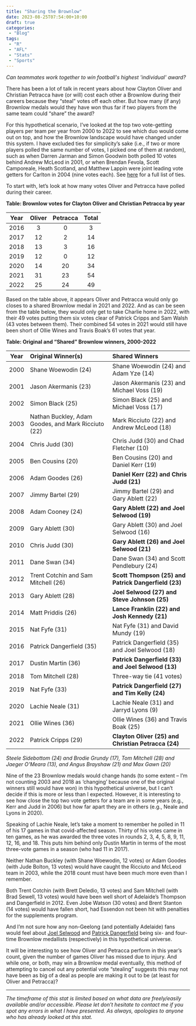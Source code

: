 ```yaml
---
title: "Sharing the Brownlow"
date: 2023-08-25T07:54:00+10:00
draft: true
categories:
 - "Blog"
tags:
 - "R"
 - "AFL" 
 - "Stats"
 - "Sports"
---
```


*Can teammates work together to win football's highest 'individual' award?*

<!--more-->

There has been a lot of talk in recent years about how Clayton Oliver and Christian Petracca have (or will) cost each other a Brownlow during their careers because they “steal” votes off each other. But how many (if any) Brownlow medals would they have won thus far if two players from the same team could “share” the award?

For this hypothetical scenario, I’ve looked at the top two vote-getting players per team per year from 2000 to 2022 to see which duo would come out on top, and how the Brownlow landscape would have changed under this system. I have excluded ties for simplicity’s sake (i.e., if two or more players polled the same number of votes, I picked one of them at random), such as when Darren Jarman and Simon Goodwin both polled 10 votes behind Andrew McLeod in 2001, or when Brendan Fevola, Scott Camporeale, Heath Scotland, and Matthew Lappin were joint leading vote getters for Carlton in 2004 (nine votes each). See [here](/files/content/posts/sharing-the-brownlow/shared-brownlow-list-ties.xlsx) for a full list of ties.

To start with, let’s look at how many votes Oliver and Petracca have polled during their career.

**Table: Brownlow votes for Clayton Oliver and Christian Petracca by year**

<center>

| Year | Oliver | Petracca | Total |
| :--: | :----: | :------: | :---: |
| 2016 | 3      | 0        | 3     |
| 2017 | 12     | 2        | 14    |
| 2018 | 13     | 3        | 16    |
| 2019 | 12     | 0        | 12    |
| 2020 | 14     | 20       | 34    |
| 2021 | 31     | 23       | 54    |
| 2022 | 25     | 24       | 49    |

</center>

Based on the table above, it appears Oliver and Petracca would only go closes to a shared Brownlow medal in 2021 and 2022. And as can be seen from the table below, they would only get to take Charlie home in 2022, with their 49 votes putting them six votes clear of Patrick Cripps and Sam Walsh (43 votes between them). Their combined 54 votes in 2021 would still have been short of Ollie Wines and Travis Boak’s 61 votes that year. 

**Table: Original and “Shared” Brownlow winners, 2000-2022**

<center>

| Year | Original Winner(s)                                  | Shared Winners                                       |
| :--: | :-------------------------------------------------- | :--------------------------------------------------- | 
| 2000 | Shane Woewodin (24)                                 | Shane Woewodin (24) and Adam Yze (14)                |
| 2001 | Jason Akermanis (23)                                | Jason Akermanis (23) and Michael Voss (19)           |
| 2002 | Simon Black (25)                                    | Simon Black (25) and Michael Voss (17)               |
| 2003 | Nathan Buckley, Adam Goodes, and Mark Ricciuto (22) | Mark Ricciuto (22) and Andrew McLeod (18)            |
| 2004 | Chris Judd (30)                                     | Chris Judd (30) and Chad Fletcher (10)               |
| 2005 | Ben Cousins (20)                                    | Ben Cousins (20) and Daniel Kerr (19)                |
| 2006 | Adam Goodes (26)                                    | **Daniel Kerr (22) and Chris Judd (21)**             |
| 2007 | Jimmy Bartel (29)                                   | Jimmy Bartel (29) and Gary Ablett (22)               |
| 2008 | Adam Cooney (24)                                    | **Gary Ablett (22) and Joel Selwood (19)**           |
| 2009 | Gary Ablett (30)                                    | Gary Ablett (30) and Joel Selwood (16)               |
| 2010 | Chris Judd (30)                                     | **Gary Ablett (26) and Joel Selwood (21)**           |
| 2011 | Dane Swan (34)                                      | Dane Swan (34) and Scott Pendlebury (24)             |
| 2012 | Trent Cotchin and Sam Mitchell (26)                 | **Scott Thompson (25) and Patrick Dangerfield (23)** |
| 2013 | Gary Ablett (28)                                    | **Joel Selwood (27) and Steve Johnson (25)**         |
| 2014 | Matt Priddis (26)                                   | **Lance Franklin (22) and Josh Kennedy (21)**        |
| 2015 | Nat Fyfe (31)                                       | Nat Fyfe (31) and David Mundy (19)                   |
| 2016 | Patrick Dangerfield (35)                            | Patrick Dangerfield (35) and Joel Selwood (18)       |
| 2017 | Dustin Martin (36)                                  | **Patrick Dangerfield (33) and Joel Selwood (13)**   |
| 2018 | Tom Mitchell (28)                                   | Three-way tie (41 votes)                             |
| 2019 | Nat Fyfe (33)                                       | **Patrick Dangerfield (27) and Tim Kelly (24)**      |
| 2020 | Lachie Neale (31)                                   | Lachie Neale (31) and Jarryd Lyons (9)               |
| 2021 | Ollie Wines (36)                                    | Ollie Wines (36) and Travis Boak (25)                |
| 2022 | Patrick Cripps (29)                                 | **Clayton Oliver (25) and Christian Petracca (24)**  |

</center>

*Steele Sidebottom (24) and Brodie Grundy (17), Tom Mitchell (28) and Jaeger O'Meara (13), and Angus Brayshaw (21) and Max Gawn (20)*

Nine of the 23 Brownlow medals would change hands (to some extent – I’m not counting 2003 and 2018 as ‘changing’ because one of the original winners still would have won) in this hypothetical universe, but I can’t decide if this is more or less than I expected. However, it is interesting to see how close the top two vote getters for a team are in some years (e.g., Kerr and Judd in 2006) but how far apart they are in others (e.g., Neale and Lyons in 2020).

Speaking of Lachie Neale, let’s take a moment to remember he polled in 11 of his 17 games in that covid-affected season. Thirty of his votes came in ten games, as he was awarded the three votes in rounds 2, 3, 4, 5, 8, 9, 11, 12, 16, and 18. This puts him behind only Dustin Martin in terms of the most three-vote games in a season (who had 11 in 2017).  

Neither Nathan Buckley (with Shane Woewodin, 12 votes) or Adam Goodes (with Jude Bolton, 13 votes) would have caught the Ricciuto and McLeod team in 2003, while the 2018 count must have been much more even than I remember. 

Both Trent Cotchin (with Brett Deledio, 13 votes) and Sam Mitchell (with Brad Sewell, 13 votes) would have been well short of Adelaide’s Thompson and Dangerfield in 2012. Even Jobe Watson (30 votes) and Brent Stanton (14 votes) would have fallen short, had Essendon not been hit with penalties for the supplements program. 

And I’m not sure how any non-Geelong (and potentially Adelaide) fans would feel about [Joel Selwood](https://www.youtube.com/watch?v=QaUKmagOQME) and [Patrick Dangerfield](https://www.youtube.com/watch?v=QaUKmagOQME) being six- and four-time Brownlow medallists (respectively) in this hypothetical universe. 

It will be interesting to see how Oliver and Petracca perform in this year’s count, given the number of games Oliver has missed due to injury. And while one, or both, may win a Brownlow medal eventually, this method of attempting to cancel out any potential vote “stealing” suggests this may not have been as big of a deal as people are making it out to be (at least for Oliver and Petracca)?

--- 

*The timeframe of this stat is limited based on what data are freely/easily available and/or accessible. Please let don’t hesitate to contact me if you spot any errors in what I have presented. As always, apologies to anyone who has already looked at this stat.*